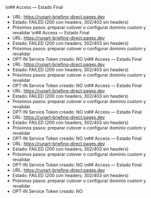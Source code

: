 \n## Access — Estado Final
- URL: https://runart-briefing-direct.pages.dev
- Estado: FAILED (200 con headers; 302/403 sin headers)
- Próximos pasos: preparar cutover o configurar dominio custom y revalidar
\n## Access — Estado Final
- URL: https://runart-briefing-direct.pages.dev
- Estado: FAILED (200 con headers; 302/403 sin headers)
- Próximos pasos: preparar cutover o configurar dominio custom y revalidar
- OPT-IN Service Token creado: NO
\n## Access — Estado Final
- URL: https://runart-briefing-direct.pages.dev
- Estado: FAILED (200 con headers; 302/403 sin headers)
- Próximos pasos: preparar cutover o configurar dominio custom y revalidar
- OPT-IN Service Token creado: NO
\n## Access — Estado Final
- URL: https://runart-briefing-direct.pages.dev
- Estado: FAILED (200 con headers; 302/403 sin headers)
- Próximos pasos: preparar cutover o configurar dominio custom y revalidar
- OPT-IN Service Token creado: NO
\n## Access — Estado Final
- URL: https://runart-briefing-direct.pages.dev
- Estado: FAILED (200 con headers; 302/403 sin headers)
- Próximos pasos: preparar cutover o configurar dominio custom y revalidar
- OPT-IN Service Token creado: NO
\n## Access — Estado Final
- URL: https://runart-briefing-direct.pages.dev
- Estado: FAILED (200 con headers; 302/403 sin headers)
- Próximos pasos: preparar cutover o configurar dominio custom y revalidar
- OPT-IN Service Token creado: NO
\n## Access — Estado Final
- URL: https://runart-briefing-direct.pages.dev
- Estado: FAILED (200 con headers; 302/403 sin headers)
- Próximos pasos: preparar cutover o configurar dominio custom y revalidar
- OPT-IN Service Token creado: NO
